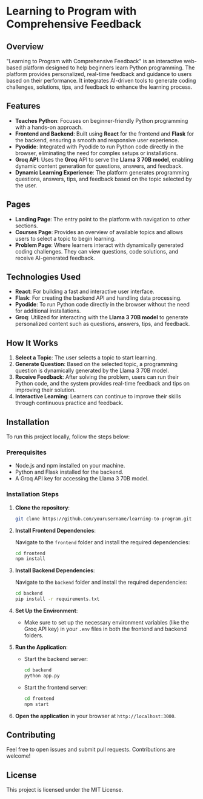 # Learning to Program with Comprehensive Feedback

## Overview

"Learning to Program with Comprehensive Feedback" is an interactive web-based platform designed to help beginners learn Python programming. The platform provides personalized, real-time feedback and guidance to users based on their performance. It integrates AI-driven tools to generate coding challenges, solutions, tips, and feedback to enhance the learning process.

## Features

* **Teaches Python**: Focuses on beginner-friendly Python programming with a hands-on approach.
* **Frontend and Backend**: Built using **React** for the frontend and **Flask** for the backend, ensuring a smooth and responsive user experience.
* **Pyodide**: Integrated with Pyodide to run Python code directly in the browser, eliminating the need for complex setups or installations.
* **Groq API**: Uses the **Groq** API to serve the **Llama 3 70B model**, enabling dynamic content generation for questions, answers, and feedback.
* **Dynamic Learning Experience**: The platform generates programming questions, answers, tips, and feedback based on the topic selected by the user.

## Pages

* **Landing Page**: The entry point to the platform with navigation to other sections.
* **Courses Page**: Provides an overview of available topics and allows users to select a topic to begin learning.
* **Problem Page**: Where learners interact with dynamically generated coding challenges. They can view questions, code solutions, and receive AI-generated feedback.

## Technologies Used

* **React**: For building a fast and interactive user interface.
* **Flask**: For creating the backend API and handling data processing.
* **Pyodide**: To run Python code directly in the browser without the need for additional installations.
* **Groq**: Utilized for interacting with the **Llama 3 70B model** to generate personalized content such as questions, answers, tips, and feedback.

## How It Works

1. **Select a Topic**: The user selects a topic to start learning.
2. **Generate Question**: Based on the selected topic, a programming question is dynamically generated by the Llama 3 70B model.
3. **Receive Feedback**: After solving the problem, users can run their Python code, and the system provides real-time feedback and tips on improving their solution.
4. **Interactive Learning**: Learners can continue to improve their skills through continuous practice and feedback.

## Installation

To run this project locally, follow the steps below:

### Prerequisites

* Node.js and npm installed on your machine.
* Python and Flask installed for the backend.
* A Groq API key for accessing the Llama 3 70B model.

### Installation Steps

1. **Clone the repository**:

   ```bash
   git clone https://github.com/yourusername/learning-to-program.git
   ```

2. **Install Frontend Dependencies**:

   Navigate to the `frontend` folder and install the required dependencies:

   ```bash
   cd frontend
   npm install
   ```

3. **Install Backend Dependencies**:

   Navigate to the `backend` folder and install the required dependencies:

   ```bash
   cd backend
   pip install -r requirements.txt
   ```

4. **Set Up the Environment**:

   * Make sure to set up the necessary environment variables (like the Groq API key) in your `.env` files in both the frontend and backend folders.

5. **Run the Application**:

   * Start the backend server:

     ```bash
     cd backend
     python app.py
     ```

   * Start the frontend server:

     ```bash
     cd frontend
     npm start
     ```

6. **Open the application** in your browser at `http://localhost:3000`.

## Contributing

Feel free to open issues and submit pull requests. Contributions are welcome!

## License

This project is licensed under the MIT License.
